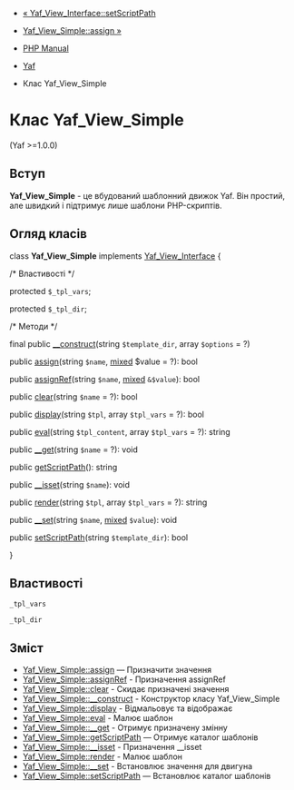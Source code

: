 - [« Yaf_View_Interface::setScriptPath](yaf-view-interface.setscriptpath.md)
- [Yaf_View_Simple::assign »](yaf-view-simple.assign.md)

- [PHP Manual](index.md)
- [Yaf](book.yaf.md)
- Клас Yaf_View_Simple

# Клас Yaf_View_Simple

(Yaf \>=1.0.0)

## Вступ

**Yaf_View_Simple** - це вбудований шаблонний движок Yaf. Він простий,
але швидкий і підтримує лише шаблони PHP-скриптів.

## Огляд класів

class **Yaf_View_Simple** implements
[Yaf_View_Interface](class.yaf-view-interface.md) {

/\* Властивості \*/

protected `$_tpl_vars`;

protected `$_tpl_dir`;

/\* Методи \*/

final public [\_\_construct](yaf-view-simple.construct.md)(string
`$template_dir`, array `$options` = ?)

public [assign](yaf-view-simple.assign.md)(string `$name`,
[mixed](language.types.declarations.md#language.types.declarations.mixed)
$value = ?): bool

public [assignRef](yaf-view-simple.assignref.md)(string `$name`,
[mixed](language.types.declarations.md#language.types.declarations.mixed)
`&$value`): bool

public [clear](yaf-view-simple.clear.md)(string `$name` = ?): bool

public [display](yaf-view-simple.display.md)(string `$tpl`, array
`$tpl_vars` = ?): bool

public [eval](yaf-view-simple.eval.md)(string `$tpl_content`, array
`$tpl_vars` = ?): string

public [\_\_get](yaf-view-simple.get.md)(string `$name` = ?): void

public [getScriptPath](yaf-view-simple.getscriptpath.md)(): string

public [\_\_isset](yaf-view-simple.isset.md)(string `$name`): void

public [render](yaf-view-simple.render.md)(string `$tpl`, array
`$tpl_vars` = ?): string

public [\_\_set](yaf-view-simple.set.md)(string `$name`,
[mixed](language.types.declarations.md#language.types.declarations.mixed)
`$value`): void

public [setScriptPath](yaf-view-simple.setscriptpath.md)(string
`$template_dir`): bool

}

## Властивості

`_tpl_vars`

`_tpl_dir`

## Зміст

- [Yaf_View_Simple::assign](yaf-view-simple.assign.md) — Призначити
значення
- [Yaf_View_Simple::assignRef](yaf-view-simple.assignref.md) -
Призначення assignRef
- [Yaf_View_Simple::clear](yaf-view-simple.clear.md) - Скидає
призначені значення
- [Yaf_View_Simple::\_\_construct](yaf-view-simple.construct.md) -
Конструктор класу Yaf_View_Simple
- [Yaf_View_Simple::display](yaf-view-simple.display.md) -
Відмальовує та відображає
- [Yaf_View_Simple::eval](yaf-view-simple.eval.md) - Малює
шаблон
- [Yaf_View_Simple::\_\_get](yaf-view-simple.get.md) - Отримує
призначену змінну
- [Yaf_View_Simple::getScriptPath](yaf-view-simple.getscriptpath.md)
— Отримує каталог шаблонів
- [Yaf_View_Simple::\_\_isset](yaf-view-simple.isset.md) -
Призначення \_\_isset
- [Yaf_View_Simple::render](yaf-view-simple.render.md) -
Малює шаблон
- [Yaf_View_Simple::\_\_set](yaf-view-simple.set.md) - Встановлює
значення для двигуна
- [Yaf_View_Simple::setScriptPath](yaf-view-simple.setscriptpath.md)
— Встановлює каталог шаблонів
